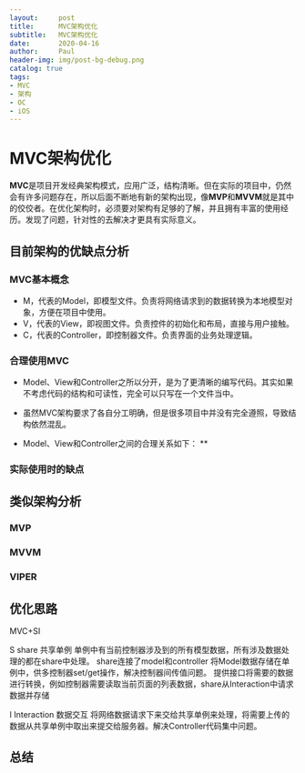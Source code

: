```yaml
---
layout:     post
title:      MVC架构优化
subtitle:   MVC架构优化
date:       2020-04-16
author:     Paul
header-img: img/post-bg-debug.png
catalog: true
tags:
- MVC
- 架构
- OC
- iOS
--- 
```



# MVC架构优化
**MVC**是项目开发经典架构模式，应用广泛，结构清晰。但在实际的项目中，仍然会有许多问题存在，所以后面不断地有新的架构出现，像**MVP**和**MVVM**就是其中的佼佼者。在优化架构时，必须要对架构有足够的了解，并且拥有丰富的使用经历。发现了问题，针对性的去解决才更具有实际意义。

## 目前架构的优缺点分析

### MVC基本概念
* M，代表的Model，即模型文件。负责将网络请求到的数据转换为本地模型对象，方便在项目中使用。
* V，代表的View，即视图文件。负责控件的初始化和布局，直接与用户接触。
* C，代表的Controller，即控制器文件。负责界面的业务处理逻辑。

### 合理使用MVC

* Model、View和Controller之所以分开，是为了更清晰的编写代码。其实如果不考虑代码的结构和可读性，完全可以只写在一个文件当中。

* 虽然MVC架构要求了各自分工明确，但是很多项目中并没有完全遵照，导致结构依然混乱。

* Model、View和Controller之间的合理关系如下：
** 
 
### 实际使用时的缺点



## 类似架构分析

### MVP

### MVVM

### VIPER

## 优化思路

MVC+SI

S share
共享单例 单例中有当前控制器涉及到的所有模型数据，所有涉及数据处理的都在share中处理。
share连接了model和controller
将Model数据存储在单例中，供多控制器set/get操作，解决控制器间传值问题。
提供接口将需要的数据进行转换，例如控制器需要读取当前页面的列表数据，share从Interaction中请求数据并存储

I Interaction
数据交互
将网络数据请求下来交给共享单例来处理，将需要上传的数据从共享单例中取出来提交给服务器。解决Controller代码集中问题。

## 总结
